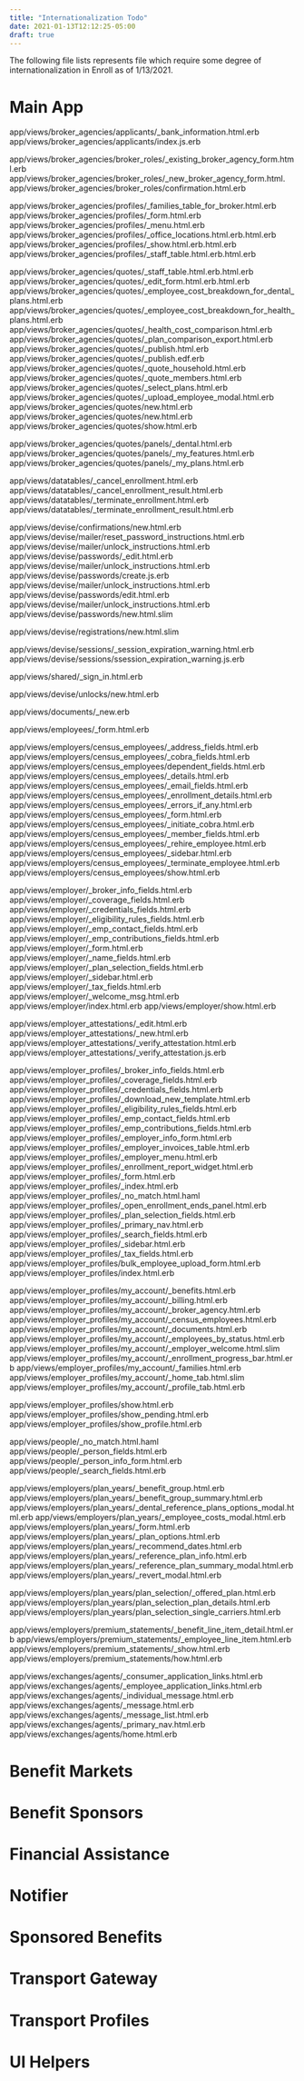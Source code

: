 ```yaml
---
title: "Internationalization Todo"
date: 2021-01-13T12:12:25-05:00
draft: true
---
```


The following file lists represents file which require some degree of internationalization in Enroll as of 1/13/2021. 

# Main App

app/views/broker_agencies/applicants/_bank_information.html.erb
app/views/broker_agencies/applicants/index.js.erb

app/views/broker_agencies/broker_roles/_existing_broker_agency_form.html.erb
app/views/broker_agencies/broker_roles/_new_broker_agency_form.html.
app/views/broker_agencies/broker_roles/confirmation.html.erb

app/views/broker_agencies/profiles/_families_table_for_broker.html.erb
app/views/broker_agencies/profiles/_form.html.erb
app/views/broker_agencies/profiles/_menu.html.erb
app/views/broker_agencies/profiles/_office_locations.html.erb.html.erb
app/views/broker_agencies/profiles/_show.html.erb.html.erb
app/views/broker_agencies/profiles/_staff_table.html.erb.html.erb

app/views/broker_agencies/quotes/_staff_table.html.erb.html.erb
app/views/broker_agencies/quotes/_edit_form.html.erb.html.erb
app/views/broker_agencies/quotes/_employee_cost_breakdown_for_dental_plans.html.erb
app/views/broker_agencies/quotes/_employee_cost_breakdown_for_health_plans.html.erb
app/views/broker_agencies/quotes/_health_cost_comparison.html.erb
app/views/broker_agencies/quotes/_plan_comparison_export.html.erb
app/views/broker_agencies/quotes/_publish.html.erb
app/views/broker_agencies/quotes/_publish.edf.erb
app/views/broker_agencies/quotes/_quote_household.html.erb
app/views/broker_agencies/quotes/_quote_members.html.erb
app/views/broker_agencies/quotes/_select_plans.html.erb
app/views/broker_agencies/quotes/_upload_employee_modal.html.erb
app/views/broker_agencies/quotes/new.html.erb
app/views/broker_agencies/quotes/new.html.erb
app/views/broker_agencies/quotes/show.html.erb


app/views/broker_agencies/quotes/panels/_dental.html.erb
app/views/broker_agencies/quotes/panels/_my_features.html.erb
app/views/broker_agencies/quotes/panels/_my_plans.html.erb

app/views/datatables/_cancel_enrollment.html.erb
app/views/datatables/_cancel_enrollment_result.html.erb
app/views/datatables/_terminate_enrollment.html.erb
app/views/datatables/_terminate_enrollment_result.html.erb

app/views/devise/confirmations/new.html.erb
app/views/devise/mailer/reset_password_instructions.html.erb
app/views/devise/mailer/unlock_instructions.html.erb
app/views/devise/passwords/_edit.html.erb
app/views/devise/mailer/unlock_instructions.html.erb
app/views/devise/passwords/create.js.erb
app/views/devise/mailer/unlock_instructions.html.erb
app/views/devise/passwords/edit.html.erb
app/views/devise/mailer/unlock_instructions.html.erb
app/views/devise/passwords/new.html.slim

app/views/devise/registrations/new.html.slim

app/views/devise/sessions/_session_expiration_warning.html.erb
app/views/devise/sessions/ssession_expiration_warning.js.erb

app/views/shared/_sign_in.html.erb

app/views/devise/unlocks/new.html.erb

app/views/documents/_new.erb

app/views/employees/_form.html.erb

app/views/employers/census_employees/_address_fields.html.erb
app/views/employers/census_employees/_cobra_fields.html.erb
app/views/employers/census_employees/dependent_fields.html.erb
app/views/employers/census_employees/_details.html.erb
app/views/employers/census_employees/_email_fields.html.erb
app/views/employers/census_employees/_enrollment_details.html.erb
app/views/employers/census_employees/_errors_if_any.html.erb
app/views/employers/census_employees/_form.html.erb
app/views/employers/census_employees/_initiate_cobra.html.erb
app/views/employers/census_employees/_member_fields.html.erb
app/views/employers/census_employees/_rehire_employee.html.erb
app/views/employers/census_employees/_sidebar.html.erb
app/views/employers/census_employees/_terminate_employee.html.erb
app/views/employers/census_employees/show.html.erb

app/views/employer/_broker_info_fields.html.erb
app/views/employer/_coverage_fields.html.erb
app/views/employer/_credentials_fields.html.erb
app/views/employer/_eligibility_rules_fields.html.erb
app/views/employer/_emp_contact_fields.html.erb
app/views/employer/_emp_contributions_fields.html.erb
app/views/employer/_form.html.erb
app/views/employer/_name_fields.html.erb
app/views/employer/_plan_selection_fields.html.erb
app/views/employer/_sidebar.html.erb
app/views/employer/_tax_fields.html.erb
app/views/employer/_welcome_msg.html.erb
app/views/employer/index.html.erb
app/views/employer/show.html.erb

app/views/employer_attestations/_edit.html.erb
app/views/employer_attestations/_new.html.erb
app/views/employer_attestations/_verify_attestation.html.erb
app/views/employer_attestations/_verify_attestation.js.erb

app/views/employer_profiles/_broker_info_fields.html.erb
app/views/employer_profiles/_coverage_fields.html.erb
app/views/employer_profiles/_credentials_fields.html.erb
app/views/employer_profiles/_download_new_template.html.erb
app/views/employer_profiles/_eligibility_rules_fields.html.erb
app/views/employer_profiles/_emp_contact_fields.html.erb
app/views/employer_profiles/_emp_contributions_fields.html.erb
app/views/employer_profiles/_employer_info_form.html.erb
app/views/employer_profiles/_employer_invoices_table.html.erb
app/views/employer_profiles/_employer_menu.html.erb
app/views/employer_profiles/_enrollment_report_widget.html.erb
app/views/employer_profiles/_form.html.erb
app/views/employer_profiles/_index.html.erb
app/views/employer_profiles/_no_match.html.haml
app/views/employer_profiles/_open_enrollment_ends_panel.html.erb
app/views/employer_profiles/_plan_selection_fields.html.erb
app/views/employer_profiles/_primary_nav.html.erb
app/views/employer_profiles/_search_fields.html.erb
app/views/employer_profiles/_sidebar.html.erb
app/views/employer_profiles/_tax_fields.html.erb
app/views/employer_profiles/bulk_employee_upload_form.html.erb
app/views/employer_profiles/index.html.erb


app/views/employer_profiles/my_account/_benefits.html.erb
app/views/employer_profiles/my_account/_billing.html.erb
app/views/employer_profiles/my_account/_broker_agency.html.erb
app/views/employer_profiles/my_account/_census_employees.html.erb
app/views/employer_profiles/my_account/_documents.html.erb
app/views/employer_profiles/my_account/_employees_by_status.html.erb
app/views/employer_profiles/my_account/_employer_welcome.html.slim
app/views/employer_profiles/my_account/_enrollment_progress_bar.html.erb
app/views/employer_profiles/my_account/_families.html.erb
app/views/employer_profiles/my_account/_home_tab.html.slim
app/views/employer_profiles/my_account/_profile_tab.html.erb

app/views/employer_profiles/show.html.erb
app/views/employer_profiles/show_pending.html.erb
app/views/employer_profiles/show_profile.html.erb

app/views/people/_no_match.html.haml
app/views/people/_person_fields.html.erb
app/views/people/_person_info_form.html.erb
app/views/people/_search_fields.html.erb

app/views/employers/plan_years/_benefit_group.html.erb
app/views/employers/plan_years/_benefit_group_summary.html.erb
app/views/employers/plan_years/_dental_reference_plans_options_modal.html.erb
app/views/employers/plan_years/_employee_costs_modal.html.erb
app/views/employers/plan_years/_form.html.erb
app/views/employers/plan_years/_plan_options.html.erb
app/views/employers/plan_years/_recommend_dates.html.erb
app/views/employers/plan_years/_reference_plan_info.html.erb
app/views/employers/plan_years/_reference_plan_summary_modal.html.erb
app/views/employers/plan_years/_revert_modal.html.erb


app/views/employers/plan_years/plan_selection/_offered_plan.html.erb
app/views/employers/plan_years/plan_selection_plan_details.html.erb
app/views/employers/plan_years/plan_selection_single_carriers.html.erb

app/views/employers/premium_statements/_benefit_line_item_detail.html.erb
app/views/employers/premium_statements/_employee_line_item.html.erb
app/views/employers/premium_statements/_show.html.erb
app/views/employers/premium_statements/how.html.erb

app/views/exchanges/agents/_consumer_application_links.html.erb
app/views/exchanges/agents/_employee_application_links.html.erb
app/views/exchanges/agents/_individual_message.html.erb
app/views/exchanges/agents/_message.html.erb
app/views/exchanges/agents/_message_list.html.erb
app/views/exchanges/agents/_primary_nav.html.erb
app/views/exchanges/agents/home.html.erb

# Benefit Markets

# Benefit Sponsors

# Financial Assistance

# Notifier

# Sponsored Benefits

# Transport Gateway

# Transport Profiles

# UI Helpers